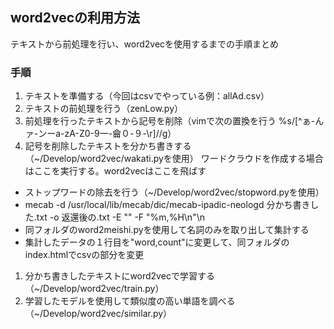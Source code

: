 ## word2vecの利用方法
テキストから前処理を行い、word2vecを使用するまでの手順まとめ

### 手順
1. テキストを準備する（今回はcsvでやっている例：allAd.csv）
1. テキストの前処理を行う（zenLow.py）
1. 前処理を行ったテキストから記号を削除（vimで次の置換を行う %s/[^ぁ-んァ-ンーa-zA-Z0-9一-龠０-９\-\r]//g）
1. 記号を削除したテキストを分かち書きする（~/Develop/word2vec/wakati.pyを使用）
ワードクラウドを作成する場合はここを実行する。word2vecはここを飛ばす
- ストップワードの除去を行う（~/Develop/word2vec/stopword.pyを使用）
- mecab -d /usr/local/lib/mecab/dic/mecab-ipadic-neologd 分かち書きした.txt -o 返還後の.txt -E "" -F "%m,%H\n"\n
- 同フォルダのword2meishi.pyを使用して名詞のみを取り出して集計する
- 集計したデータの１行目を"word,count"に変更して、同フォルダのindex.htmlでcsvの部分を変更
1. 分かち書きしたテキストにword2vecで学習する（~/Develop/word2vec/train.py）
1. 学習したモデルを使用して類似度の高い単語を調べる（~/Develop/word2vec/similar.py）


